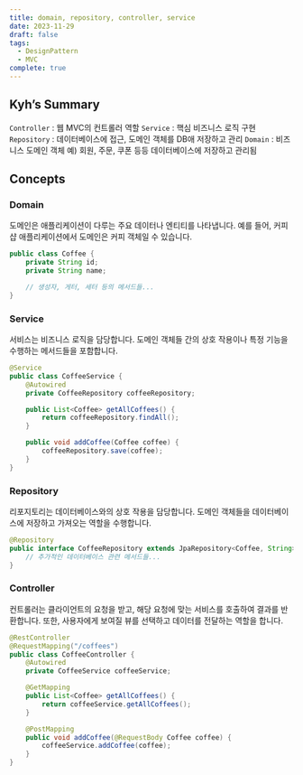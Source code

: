 ```yaml
---
title: domain, repository, controller, service
date: 2023-11-29
draft: false
tags:
  - DesignPattern
  - MVC
complete: true
---
```

## Kyh’s Summary
`Controller` : 웹 MVC의 컨트롤러 역할
`Service` : 핵심 비즈니스 로직 구현
`Repository` : 데이터베이스에 접근, 도메인 객체를 DB애 저장하고 관리
`Domain` : 비즈니스 도메인 객체 예) 회원, 주문, 쿠폰 등등 데이터베이스에 저장하고 관리됨


## Concepts
### Domain
도메인은 애플리케이션이 다루는 주요 데이터나 엔티티를 나타냅니다. 예를 들어, 커피 샵 애플리케이션에서 도메인은 커피 객체일 수 있습니다.

```java
public class Coffee {
    private String id;
    private String name;

    // 생성자, 게터, 세터 등의 메서드들...
}
```

### Service
서비스는 비즈니스 로직을 담당합니다. 도메인 객체들 간의 상호 작용이나 특정 기능을 수행하는 메서드들을 포함합니다.
```java
@Service
public class CoffeeService {
    @Autowired
    private CoffeeRepository coffeeRepository;

    public List<Coffee> getAllCoffees() {
        return coffeeRepository.findAll();
    }

    public void addCoffee(Coffee coffee) {
        coffeeRepository.save(coffee);
    }
}
```

### Repository
리포지토리는 데이터베이스와의 상호 작용을 담당합니다. 도메인 객체들을 데이터베이스에 저장하고 가져오는 역할을 수행합니다.
```java
@Repository
public interface CoffeeRepository extends JpaRepository<Coffee, String> {
    // 추가적인 데이터베이스 관련 메서드들...
}
```

### Controller
컨트롤러는 클라이언트의 요청을 받고, 해당 요청에 맞는 서비스를 호출하여 결과를 반환합니다. 또한, 사용자에게 보여질 뷰를 선택하고 데이터를 전달하는 역할을 합니다.
```java
@RestController
@RequestMapping("/coffees")
public class CoffeeController {
    @Autowired
    private CoffeeService coffeeService;

    @GetMapping
    public List<Coffee> getAllCoffees() {
        return coffeeService.getAllCoffees();
    }

    @PostMapping
    public void addCoffee(@RequestBody Coffee coffee) {
        coffeeService.addCoffee(coffee);
    }
}
```
